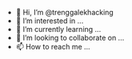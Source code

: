 - 👋 Hi, I’m @trenggalekhacking
- 👀 I’m interested in ...
- 🌱 I’m currently learning ...
- 💞️ I’m looking to collaborate on ...
- 📫 How to reach me ...

<!---
trenggalekhacking/trenggalekhacking is a ✨ special ✨ repository because its `README.md` (this file) appears on your GitHub profile.
You can click the Preview link to take a look at your changes.
--->
